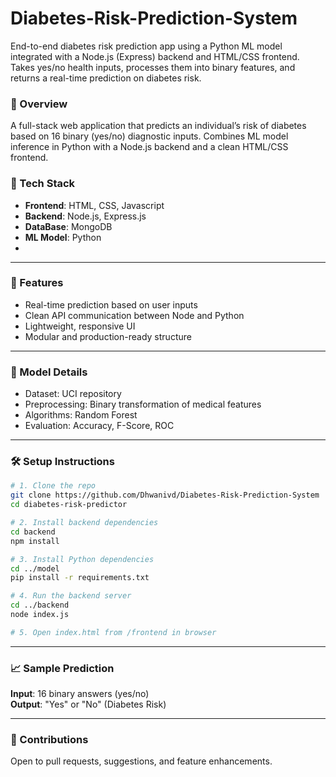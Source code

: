 # Diabetes-Risk-Prediction-System
End-to-end diabetes risk prediction app using a Python ML model integrated with a Node.js (Express) backend and HTML/CSS frontend. Takes yes/no health inputs, processes them into binary features, and returns a real-time prediction on diabetes risk.

### 📌 Overview  
A full-stack web application that predicts an individual’s risk of diabetes based on 16 binary (yes/no) diagnostic inputs. Combines ML model inference in Python with a Node.js backend and a clean HTML/CSS frontend.

### 🔧 Tech Stack  
- **Frontend**: HTML, CSS, Javascript  
- **Backend**: Node.js, Express.js
- **DataBase**: MongoDB  
- **ML Model**: Python
- 
---

### 🚀 Features  
- Real-time prediction based on user inputs  
- Clean API communication between Node and Python  
- Lightweight, responsive UI  
- Modular and production-ready structure  

---

### 🧪 Model Details  
- Dataset: UCI repository  
- Preprocessing: Binary transformation of medical features  
- Algorithms: Random Forest 
- Evaluation: Accuracy, F-Score, ROC  

---

### 🛠️ Setup Instructions  
```bash
# 1. Clone the repo
git clone https://github.com/Dhwanivd/Diabetes-Risk-Prediction-System
cd diabetes-risk-predictor

# 2. Install backend dependencies
cd backend
npm install

# 3. Install Python dependencies
cd ../model
pip install -r requirements.txt

# 4. Run the backend server
cd ../backend
node index.js

# 5. Open index.html from /frontend in browser
```

---

### 📈 Sample Prediction  
**Input**: 16 binary answers (yes/no)  
**Output**: "Yes" or "No" (Diabetes Risk)  

---

### 🤝 Contributions  
Open to pull requests, suggestions, and feature enhancements.



